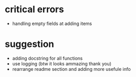 # critical errors
* handling empty fields at adding items

# suggestion
* adding docstring for all functions
* use logging (btw it looks ammazing thank you)
* rearrange readme section and adding more usefule info